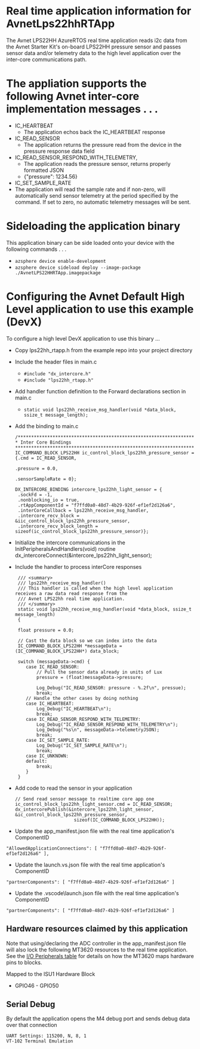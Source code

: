 # Real time application information for AvnetLps22hhRTApp

The Avnet LPS22HH AzureRTOS real time application reads i2c data from the Avnet Starter Kit's on-board LPS22HH pressure sensor and passes 
sensor data and/or telemetry data to the high level application over the inter-core communications path.

# The appliation supports the following Avnet inter-core implementation messages . . .

* IC_HEARTBEAT 
  * The application echos back the IC_HEARTBEAT response
* IC_READ_SENSOR
  * The application returns the pressure read from the device in the pressure response data field
* IC_READ_SENSOR_RESPOND_WITH_TELEMETRY, 
  * The application reads the pressure sensor, returns properly formatted JSON
  * {"pressure": 1234.56} 
* IC_SET_SAMPLE_RATE
* The application will read the sample rate and if non-zero, will automatically send sensor telemetry at the period specified by the command.  If set to zero, no automatic telemetry messages will be sent. 

# Sideloading the application binary
This application binary can be side loaded onto your device with the following commands . . .

* `azsphere device enable-development`
* `azsphere device sideload deploy --image-package ./AvnetLPS22HHRTApp.imagepackage`

# Configuring the Avnet Default High Level application to use this example (DevX)
To configure a high level DevX application to use this binary ...

* Copy lps22hh_rtapp.h from the example repo into your project directory

* Include the header files in main.c
  * `#include "dx_intercore.h"`
  * `#include "lps22hh_rtapp.h"`

* Add handler function definition to the Forward declarations section in main.c
  * `static void lps22hh_receive_msg_handler(void *data_block, ssize_t message_length);`

* Add the binding to main.c

      /****************************************************************************************
      * Inter Core Bindings
      *****************************************************************************************/
      IC_COMMAND_BLOCK_LPS22HH ic_control_block_lps22hh_pressure_sensor = {.cmd = IC_READ_SENSOR,
                                                                         .pressure = 0.0,
                                                                         .sensorSampleRate = 0};

      DX_INTERCORE_BINDING intercore_lps22hh_light_sensor = {
       .sockFd = -1,
       .nonblocking_io = true,
       .rtAppComponentId = "f7ffd0a0-48d7-4b29-926f-ef1ef2d126a6",
       .interCoreCallback = lps22hh_receive_msg_handler,
       .intercore_recv_block = &iic_control_block_lps22hh_pressure_sensor,
       .intercore_recv_block_length = sizeof(ic_control_block_lps22hh_pressure_sensor)};

* Initialize the intercore communications in the InitPeripheralsAndHandlers(void) routine
      dx_intercoreConnect(&intercore_lps22hh_light_sensor);

* Include the handler to process interCore responses
      
       /// <summary>
       /// lps22hh_receive_msg_handler()
       /// This handler is called when the high level application receives a raw data read response from the 
       /// Avnet LPS22hh real time application.
       /// </summary>
       static void lps22hh_receive_msg_handler(void *data_block, ssize_t message_length)
       {

       float pressure = 0.0;

       // Cast the data block so we can index into the data
       IC_COMMAND_BLOCK_LPS22HH *messageData = (IC_COMMAND_BLOCK_LPS22HH*) data_block;

       switch (messageData->cmd) {
          case IC_READ_SENSOR:
              // Pull the sensor data already in units of Lux
              pressure = (float)messageData->pressure;

              Log_Debug("IC_READ_SENSOR: pressure - %.2f\n", pressue);
              break;
          // Handle the other cases by doing nothing
          case IC_HEARTBEAT:
              Log_Debug("IC_HEARTBEAT\n");
              break;
          case IC_READ_SENSOR_RESPOND_WITH_TELEMETRY:
              Log_Debug("IC_READ_SENSOR_RESPOND_WITH_TELEMETRY\n");
              Log_Debug("%s\n", messageData->telemetryJSON);
              break;
          case IC_SET_SAMPLE_RATE:
              Log_Debug("IC_SET_SAMPLE_RATE\n");
              break;
          case IC_UNKNOWN:
          default:
              break;
          }
       }

* Add code to read the sensor in your application

      // Send read sensor message to realtime core app one
      ic_control_block_lps22hh_light_sensor.cmd = IC_READ_SENSOR;
      dx_intercorePublish(&intercore_lps22hh_light_sensor, &ic_control_block_lps22hh_pressure_sensor,
                            sizeof(IC_COMMAND_BLOCK_LPS22HH));

* Update the app_manifest.json file with the real time application's ComponentID

 `"AllowedApplicationConnections": [ "f7ffd0a0-48d7-4b29-926f-ef1ef2d126a6" ],`

* Update the launch.vs.json  file with the real time application's ComponentID

`"partnerComponents": [ "f7ffd0a0-48d7-4b29-926f-ef1ef2d126a6" ]`

* Update the .vscode\launch.json  file with the real time application's ComponentID

`"partnerComponents": [ "f7ffd0a0-48d7-4b29-926f-ef1ef2d126a6" ]`

## Hardware resources claimed by this application
Note that using/declaring the ADC controller in the app_manifest.json file will also lock the following MT3620 resources to the real time application.  See the [I/O Peripherals table](https://docs.microsoft.com/en-us/azure-sphere/hardware/mt3620-product-status#io-peripherals) for details on how the MT3620 maps hardware pins to blocks.

Mapped to the ISU1 Hardware Block
* GPIO46 - GPIO50

## Serial Debug
By default the application opens the M4 debug port and sends debug data over that connection

    UART Settings: 115200, N, 8, 1
    VT-102 Terminal Emulation
